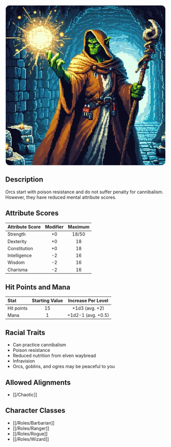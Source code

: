 ![Orc](/uploads/Races/Orc/orc.webp)

## Description

Orcs start with poison resistance and do not suffer penalty for cannibalism. However, they have reduced mental attribute scores.

## Attribute Scores

| Attribute Score | Modifier | Maximum |
| :-------------- | :------: | :-----: |
| Strength | +0 | 18/50 |
| Dexterity | +0 | 18 |
| Constitution | +0 | 18 |
| Intelligence | -2 | 16 |
| Wisdom | -2 | 16 |
| Charisma | -2 | 16 |

## Hit Points and Mana

| Stat | Starting Value | Increase Per Level |
| :--- | :------------: | :----------------: |
| Hit points | 15 | +1d3 (avg. +2) |
| Mana | 1 | +1d2-1 (avg. +0.5) |

## Racial Traits

- Can practice cannibalism
- Poison resistance
- Reduced nutrition from elven waybread
- Infravision
- Orcs, goblins, and ogres may be peaceful to you

## Allowed Alignments

- [[/Chaotic]]

## Character Classes

- [[/Roles/Barbarian]]
- [[/Roles/Ranger]]
- [[/Roles/Rogue]]
- [[/Roles/Wizard]]